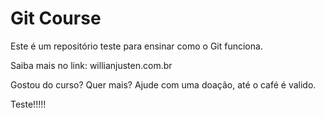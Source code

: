 # Git Course

Este é um repositório teste para ensinar como o Git funciona.

Saiba mais no link: willianjusten.com.br

Gostou do curso? Quer mais? Ajude com uma doação, até o café é valido.

Teste!!!!!
